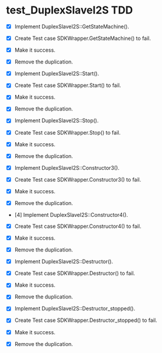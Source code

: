 # test_DuplexSlaveI2S TDD
- [x] Implement DuplexSlaveI2S::GetStateMachine(). 
- [x] Create Test case SDKWrapper.GetStateMachine() to fail. 
- [x] Make it success. 
- [x] Remove the duplication. 

- [x] Implement DuplexSlaveI2S::Start(). 
- [x] Create Test case SDKWrapper.Start() to fail. 
- [x] Make it success. 
- [x] Remove the duplication. 

- [x] Implement DuplexSlaveI2S::Stop(). 
- [x] Create Test case SDKWrapper.Stop() to fail. 
- [x] Make it success. 
- [x] Remove the duplication. 

- [x] Implement DuplexSlaveI2S::Constructor3(). 
- [x] Create Test case SDKWrapper.Constructor3() to fail. 
- [x] Make it success. 
- [x] Remove the duplication. 

- [4] Implement DuplexSlaveI2S::Constructor4(). 
- [x] Create Test case SDKWrapper.Constructor4() to fail. 
- [x] Make it success. 
- [x] Remove the duplication. 

- [x] Implement DuplexSlaveI2S::Destructor(). 
- [x] Create Test case SDKWrapper.Destructor() to fail. 
- [x] Make it success. 
- [x] Remove the duplication. 

- [x] Implement DuplexSlaveI2S::Destructor_stopped(). 
- [x] Create Test case SDKWrapper.Destructor_stopped() to fail. 
- [x] Make it success. 
- [x] Remove the duplication. 

